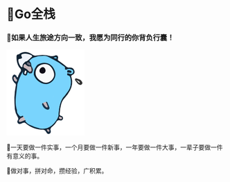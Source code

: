 # ​:deciduous_tree:Go全栈
### :green_salad:如果人生旅途方向一致，我愿为同行的你背负行囊！
![go](/images/go.png)

​:mushroom:一天要做一件实事，一个月要做一件新事，一年要做一件大事，一辈子要做一件有意义的事。

​:kick_scooter:做对事，拼对命，攒经验，广积累。